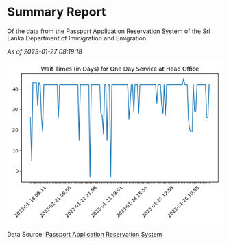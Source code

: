 # Summary Report

Of the data from the Passport Application Reservation System of the Sri Lanka Department of Immigration and Emigration.

*As of 2023-01-27 08:19:18*

![Wait Time Chart](summary.wait_time_chart.png)

Data Source: [Passport Application Reservation System](https://eservices.immigration.gov.lk:8443/appointment/pages/reservationApplication.xhtml)